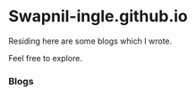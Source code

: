 # Swapnil-ingle.github.io

Residing here are some blogs which I wrote.

Feel free to explore.

### Blogs
